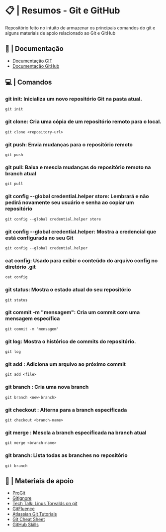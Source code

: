 
# 📋 | Resumos - Git e GitHub

Repositório feito no intuito de armazenar os principais comandos do git e alguns materiais de apoio relacionado ao Git e GitHub

## 📖 | Documentação
- [Documentação GIT](https://git-scm.com/doc)
- [Documentação GitHub](https://docs.github.com/)


## 💻 | Comandos

### **git init**: Inicializa um novo repositório Git na pasta atual.
```
git init
```

### **git clone**: Cria uma cópia de um repositório remoto para o local.
```
git clone <repository-url>
```

### **git push**: Envia mudanças para o repositório remoto
```
git push
```

### **git pull**: Baixa e mescla mudanças do repositório remoto na branch atual
```
git pull
```

### **git config --global credential.helper store**: Lembrará e não pedirá novamente seu usuário e senha ao copiar um repositório
```
git config --global credential.helper store
```

### **git config --global credential.helper**: Mostra a credencial que está configurada no seu Git
```
git config --global credential.helper
``` 

### **cat config**: Usado para exibir o conteúdo do arquivo config no diretório .git
```
cat config
```

### **git status**: Mostra o estado atual do seu repositório
```
git status
```

### **git commit -m "mensagem"**: Cria um commit com uma mensagem específica
```
git commit -m "mensagem"
```

### **git log**: Mostra o histórico de commits do repositório.
```
git log
``` 

### **git add <file>**: Adiciona um arquivo ao próximo commit
```
git add <file>
```

### **git branch <new-branch>**: Cria uma nova branch
```
git branch <new-branch>
```

### **git checkout <branch-name>**: Alterna para a branch especificada
```
git checkout <branch-name>
```

### **git merge <branch-name>**: Mescla a branch especificada na branch atual
```
git merge <branch-name>
```

### **git branch**: Lista todas as branches no repositório
```
git branch
```
## 🔎 | Materiais de apoio
- [ProGit](https://git-scm.com/book/en/v2)
- [GitIgnore](https://www.toptal.com/developers/gitignore/)
- [Tech Talk: Linus Torvalds on git](https://youtu.be/4XpnKHJAok8)
- [GitFluence](https://gitfluence.com/)
- [Atlassian Git Tutorials](https://www.atlassian.com/git/tutorials?formCode=MG0AV3)
- [Git Cheat Sheet](https://education.github.com/git-cheat-sheet-education.pdf?formCode=MG0AV3)
- [GitHub Skills](https://skills.github.com/?formCode=MG0AV3)

